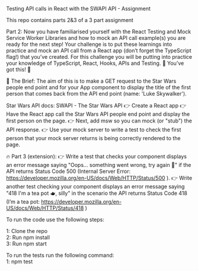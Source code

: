 
Testing API calls in React with the SWAPI API - Assignment

This repo contains parts 2&3 of a 3 part assignment


Part 2:
Now you have familiarised yourself with the React Testing and Mock Service Worker Libraries and how to mock an API call example(s) you are ready for the next step!
Your challenge is to put these learnings into practice and mock an API call from a React app (don’t forget the TypeScript flag!) that you’ve created. For this challenge you will be putting into practice your knowledge of TypeScript, React, Hooks, APIs and Testing. 💃
You’ve got this! 🙌
 
📝 The Brief:
The aim of this is to make a GET request to the Star Wars people end point and for your App component to display the title of the first person that comes back from the API end point (name: 'Luke Skywalker').


Star Wars API docs: SWAPI - The Star Wars API
👉 Create a React app
👉 Have the React app call the Star Wars API people end point and display the first person on the page.
👉 Next, add msw so you can mock (or "stub") the API response.
👉 Use your mock server to write a test to check the first person that your mock server returns is being correctly rendered to the page.
 
🔥 Part 3 (extension):
👉 Write a test that checks your component displays an error message saying "Oops... something went wrong, try again 🤕" if the API returns Status Code 500 (Internal Server Error: https://developer.mozilla.org/en-US/docs/Web/HTTP/Status/500 ).
👉 Write another test checking your component displays an error message saying "418 I'm a tea pot 🫖, silly" in the scenario the API returns Status Code 418 (I’m a tea pot: https://developer.mozilla.org/en-US/docs/Web/HTTP/Status/418 )

To run the code use the following steps:

1: Clone the repo<br>
2: Run npm install<br>
3: Run npm start<br>

To run the tests run the following command:<br>
1: npm test




